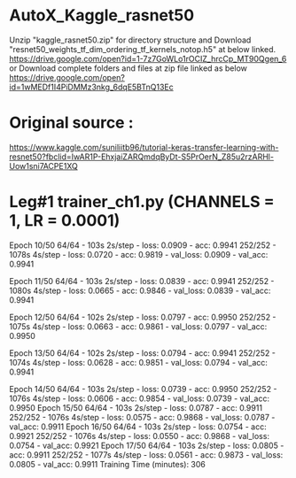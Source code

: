 # AutoX_Kaggle_rasnet50
Unzip "kaggle_rasnet50.zip" for directory structure and Download "resnet50_weights_tf_dim_ordering_tf_kernels_notop.h5" at below linked.
https://drive.google.com/open?id=1-7z7GoWLo1rOCIZ_hrcCp_MT90Qgen_6
or Download complete folders and files at zip file linked as below
https://drive.google.com/open?id=1wMEDf1I4PiDMMz3nkg_6dqE5BTnQ13Ec

# Original source : 
https://www.kaggle.com/suniliitb96/tutorial-keras-transfer-learning-with-resnet50?fbclid=IwAR1P-EhxjaiZARQmdqByDt-S5PrOerN_Z85u2rzARHl-Uow1sni7ACPE1XQ

# Leg#1 trainer_ch1.py (CHANNELS = 1, LR = 0.0001)
Epoch 10/50
64/64 - 103s 2s/step - loss: 0.0909 - acc: 0.9941
252/252 - 1078s 4s/step - loss: 0.0720 - acc: 0.9819 - val_loss: 0.0909 - val_acc: 0.9941

Epoch 11/50
64/64 - 103s 2s/step - loss: 0.0839 - acc: 0.9941
252/252  - 1080s 4s/step - loss: 0.0665 - acc: 0.9846 - val_loss: 0.0839 - val_acc: 0.9941

Epoch 12/50
64/64  - 102s 2s/step - loss: 0.0797 - acc: 0.9950
252/252  - 1075s 4s/step - loss: 0.0663 - acc: 0.9861 - val_loss: 0.0797 - val_acc: 0.9950

Epoch 13/50
64/64  - 102s 2s/step - loss: 0.0794 - acc: 0.9941
252/252  - 1074s 4s/step - loss: 0.0628 - acc: 0.9851 - val_loss: 0.0794 - val_acc: 0.9941

Epoch 14/50
64/64  - 103s 2s/step - loss: 0.0739 - acc: 0.9950
252/252  - 1076s 4s/step - loss: 0.0606 - acc: 0.9854 - val_loss: 0.0739 - val_acc: 0.9950
Epoch 15/50
64/64  - 103s 2s/step - loss: 0.0787 - acc: 0.9911
252/252  - 1076s 4s/step - loss: 0.0575 - acc: 0.9868 - val_loss: 0.0787 - val_acc: 0.9911
Epoch 16/50
64/64  - 103s 2s/step - loss: 0.0754 - acc: 0.9921
252/252  - 1076s 4s/step - loss: 0.0550 - acc: 0.9868 - val_loss: 0.0754 - val_acc: 0.9921
Epoch 17/50
64/64  - 103s 2s/step - loss: 0.0805 - acc: 0.9911
252/252  - 1077s 4s/step - loss: 0.0561 - acc: 0.9873 - val_loss: 0.0805 - val_acc: 0.9911
Training Time (minutes): 306
